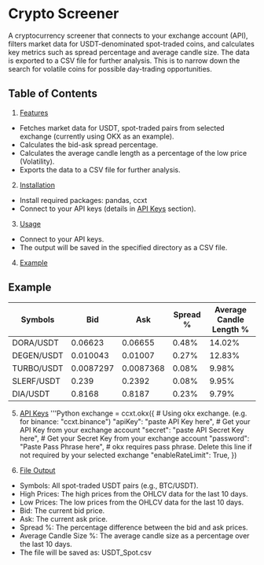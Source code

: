 # Crypto Screener

A cryptocurrency screener that connects to your exchange account (API), filters market data for USDT-denominated spot-traded coins, and calculates key metrics such as spread percentage and average candle size. The data is exported to a CSV file for further analysis. This is to narrow down the search for volatile coins for possible day-trading opportunities.

## Table of Contents
1. [Features](#features)
- Fetches market data for USDT, spot-traded pairs from selected exchange (currently using OKX as an example).
- Calculates the bid-ask spread percentage.
- Calculates the average candle length as a percentage of the low price (Volatility).
- Exports the data to a CSV file for further analysis.

2. [Installation](#installation)
- Install required packages:
  pandas, ccxt
- Connect to your API keys (details in [API Keys](#api-keys) section).

3. [Usage](#usage)
-  Connect to your API keys.
-  The output will be saved in the specified directory as a CSV file.

4. [Example](#example)
## Example
| Symbols     | Bid        | Ask        | Spread % | Average Candle Length % |
|-------------|------------|------------|----------|-------------------------|
| DORA/USDT   | 0.06623    | 0.06655    | 0.48%    | 14.02%                  |
| DEGEN/USDT  | 0.010043   | 0.01007    | 0.27%    | 12.83%                  |
| TURBO/USDT  | 0.0087297  | 0.0087368  | 0.08%    | 9.98%                   |
| SLERF/USDT  | 0.239      | 0.2392     | 0.08%    | 9.95%                   |
| DIA/USDT    | 0.8168     | 0.8187     | 0.23%    | 9.79%                   |

5. [API Keys](#api-keys)
'''Python
exchange = ccxt.okx({   # Using okx exchange. (e.g. for binance: "ccxt.binance")
    "apiKey": "paste API Key here",   # Get your API Key from your exchange account
    "secret": "paste API Secret Key here",   # Get your Secret Key from your exchange account
    "password": "Paste Pass Phrase here",   # okx requires pass phrase. Delete this line if not required by your selected exchange
    "enableRateLimit": True,
})

6. [File Output](#file-output)
-  Symbols: All spot-traded USDT pairs  (e.g., BTC/USDT).
-  High Prices: The high prices from the OHLCV data for the last 10 days.
-  Low Prices: The low prices from the OHLCV data for the last 10 days.
-  Bid: The current bid price.
-  Ask: The current ask price.
-  Spread %: The percentage difference between the bid and ask prices.
-  Average Candle Size %: The average candle size as a percentage over the last 10 days.
-  The file will be saved as: USDT_Spot.csv

